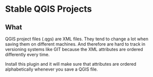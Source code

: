 # Stable QGIS Projects


## What 

QGIS project files (.qgs) are XML  files. They tend to change a lot when saving them on different machines. And therefore are hard to track in versioning systems like GIT because the XML attributes are ordered differently every time.

Install this plugin and it will make sure that attributes are ordered alphabetically whenever you save a QGIS file.

